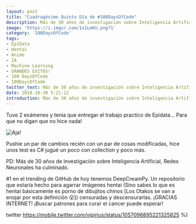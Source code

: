 ```yaml
---
layout: post
title: "Cuadragésimo Quinto Día de #100DaysOfCode"
description: Más de 30 años de investigación sobre Inteligencia Artificial, Redes Neuronales ha culminado.
image: 'https://i.imgur.com/1x1LmKU.png?1'
category: '100DaysOfCode'
tags: 
- EpiData
- Hentai
- Anime
- IA
- Machine Learning
- GRANDES EXITOS!
- 100 DaysOfCode
- 100DaysOfCode
twitter_text: Más de 30 años de investigación sobre Inteligencia Artificial, Redes Neuronales ha culminado.
date: 2018-10-30 5:21:12
introduction: Más de 30 años de investigación sobre Inteligencia Artificial, Redes Neuronales ha culminado.
---
```


Tuve 2 exámenes y tenia que entregar el trabajo practico de Epidata... Para que no digan que no hice nada!

![Aja!](https://i.imgur.com/2F7ZmLJ.png)

Pushie un par de cambios recién con un par de cosas modificadas, hice unos test es C# jugué un poco con collection y poco más.

PD: Más de 30 años de investigación sobre Inteligencia Artificial, Redes Neuronales ha culminado.

#1 en el trending de GitHub de hoy tenemos DeepCreamPy. Un repositorio que estaría hecho para agarrar imágenes hentai (Sino sabes lo que es hentai básicamente es porno de dibujitos chinos [Los Otakos se van a enojar por esta definición :open_mouth:]) censuradas y descensurarlas. ¡GRACIAS INTERNET! ¡Buscar patrones para curar el cancer puede esperar!

twitter https://mobile.twitter.com/vipirius/status/1057096895221325825 %}
